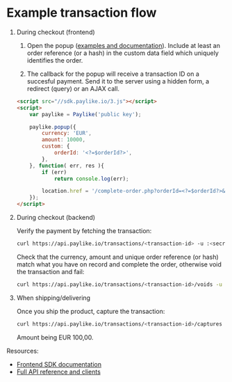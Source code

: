 # Example transaction flow


1. During checkout (frontend)

	1. Open the popup ([examples and documentation](https://github.com/paylike/sdk)). Include at least an order reference (or a hash) in the custom data field which uniquely identifies the order.

	2. The callback for the popup will receive a transaction ID on a succesful payment. Send it to the server using a hidden form, a redirect (query) or an AJAX call.

	```html
	<script src="//sdk.paylike.io/3.js"></script>
	<script>
		var paylike = Paylike('public key');

		paylike.popup({
			currency: 'EUR',
			amount: 10000,
			custom: {
				orderId: '<?=$orderId?>',
			},
		}, function( err, res ){
			if (err)
				return console.log(err);

			location.href = '/complete-order.php?orderId=<?=$orderId?>&transactionId'+res.transaction.id;
		});
	</script>
	```

2. During checkout (backend)

	Verify the payment by fetching the transaction:

	```bash
	curl https://api.paylike.io/transactions/<transaction-id> -u :<secret-app-key>
	```

	Check that the currency, amount and unique order reference (or hash) match what you have on record and complete the order, otherwise void the transaction and fail:

	```bash
	curl https://api.paylike.io/transactions/<transaction-id>/voids -u :<secret-app-key> -d amount=10000
	```

3. When shipping/delivering

	Once you ship the product, capture the transaction:

	```bash
	curl https://api.paylike.io/transactions/<transaction-id>/captures -u :<secret-app-key> -d currency=EUR -d amount=10000
	```

	Amount being EUR 100,00.

Resources:

- [Frontend SDK documentation](https://github.com/paylike/sdk)
- [Full API reference and clients](https://github.com/paylike/api-docs)
